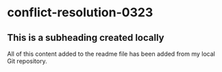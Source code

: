 # conflict-resolution-0323

## This is a subheading created locally

All of this content added to the readme file has been added from my local Git repository.
